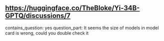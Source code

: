 ## https://huggingface.co/TheBloke/Yi-34B-GPTQ/discussions/7

contains_question: yes
question_part: It seems the size of models in model card is wrong, could you double check it